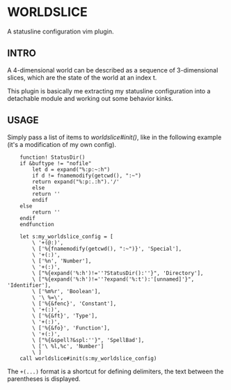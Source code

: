 # WORLDSLICE

A statusline configuration vim plugin.

## INTRO

A 4-dimensional world can be described as a sequence of 3-dimensional
slices, which are the state of the world at an index t.

This plugin is basically me extracting my statusline configuration into a
detachable module and working out some behavior kinks.

## USAGE

  Simply pass a list of items to *worldslice#init()*, like in the following
  example (it's a modification of my own config).

~~~ vim
    function! StatusDir()
	if &buftype != "nofile"
	    let d = expand("%:p:~:h")
	    if d != fnamemodify(getcwd(), ":~")
		return expand("%:p:.:h").'/'
	    else
		return ''
	    endif
	else
	    return ''
	endif
    endfunction

    let s:my_worldslice_config = [
		\ '+(@:)',
		\ ['%{fnamemodify(getcwd(), ":~")}', 'Special'],
		\ '+(:)',
		\ ['%n', 'Number'],
		\ '+(:)',
		\ ["%{expand('%:h')!=''?StatusDir():''}", 'Directory'],
		\ ["%{expand('%:h')!=''?expand('%:t'):'[unnamed]'}", 'Identifier'],
		\ ['%m%r', 'Boolean'],
		\ '\ %=\',
		\ ['%{&fenc}', 'Constant'],
		\ '+(:)',
		\ ['%{&ft}', 'Type'],
		\ '+(:)',
		\ ['%{&fo}', 'Function'],
		\ '+(:)',
		\ ["%{&spell?&spl:''}", 'SpellBad'],
		\ ['\ %l,%c', 'Number']
		\ ]
    call worldslice#init(s:my_worldslice_config)
~~~

The `+(...)` format is a shortcut for defining delimiters, the text between the
parentheses is displayed.
